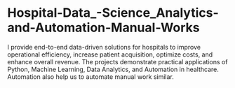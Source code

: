 # Hospital-Data_-Science_Analytics-and-Automation-Manual-Works
I provide end-to-end data-driven solutions for hospitals to improve operational efficiency, increase patient acquisition, optimize costs, and enhance overall revenue. The projects demonstrate practical applications of Python, Machine Learning, Data Analytics, and Automation in healthcare. Automation also help us to automate manual work similar.
